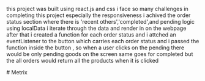 this project was built using react.js and css i face so many challenges in completing this project especially the responsiveness i achived the order status section where there is 'recent others','completed',and pending logic using localData i iterate through the data and render in on the webpage after that i created a function for each order status and i attched an eventListener to the button which carries each order status  and i passed  the function inside the button , so when a user clicks on the pending there would be only pending goods on the screen same goes for completed but the all orders would return all the products when it is clicked








 
 #   M e t r i x 
 
 
